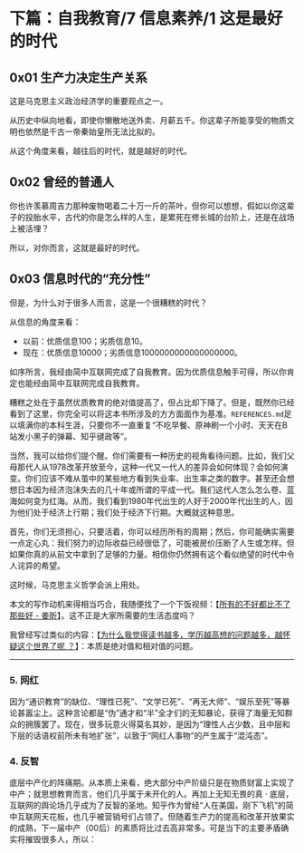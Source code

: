 # 下篇：自我教育/7 信息素养/1 这是最好的时代

## 0x01 生产力决定生产关系

这是马克思主义政治经济学的重要观点之一。

从历史中纵向地看，即使你懒散地送外卖、月薪五千。你这辈子所能享受的物质文明也依然是千古一帝秦始皇所无法比拟的。

从这个角度来看，越往后的时代，就是越好的时代。

## 0x02 曾经的普通人

你也许羡慕周吉力那种废物喝着二十万一斤的茶叶，但你可以想想，假如以你这辈子的投胎水平，古代的你是怎么样的人生，是累死在修长城的台阶上，还是在战场上被活埋？

所以，对你而言，这就是最好的时代。

## 0x03 信息时代的“充分性”

但是，为什么对于很多人而言，这是一个很糟糕的时代？

从信息的角度来看：

- 以前：优质信息100；劣质信息10。
- 现在：优质信息10000；劣质信息1000000000000000000。

如序所言，我经由简中互联网完成了自我教育。因为优质信息触手可得，所以你肯定也能经由简中互联网完成自我教育。

糟糕之处在于虽然优质教育的绝对值提高了，但占比却下降了。但是，既然你已经看到了这里，你完全可以将这本书所涉及的方方面面作为基准。`REFERENCES.md`足以填满你的本科生涯，只要你不一直重复“不吃早餐、原神刷一个小时、天天在B站发小黑子的弹幕、知乎键政等”。

当然，我可以给你们提个醒。你们需要有一种历史的视角看待问题。比如，我们父母那代人从1978改革开放至今，这种一代又一代人的差异会如何体现？会如何演变。你们应该不难从茧中的某些地方看到失业率、出生率之类的数字。甚至还会想想日本因为经济泡沫失去的几十年或所谓的平成一代。我们这代人怎么怎么卷、蓝海如何变为红海。从而，我们看到1980年代出生的人好于2000年代出生的人，因为他们处于经济上行期；我们处于经济下行期。大概就这种意思。

首先，你们无须担心，只要活着，你可以经历所有的周期；然后，你可能确实需要一点定心丸：我们努力的边际收益已经很低了，可能被房价压断了人生或怎样。但如果你真的从前文中拿到了足够的力量。相信你仍然拥有这个看似绝望的时代中令人诧异的希望。

这时候，马克思主义哲学会派上用处。

本文的写作动机来得相当巧合，我随便找了一个下饭视频：【[所有的不好都比不了那些好 - 姜昕](https://yixi.tv/#/speech/detail?id=1109)】。这不正是大家所需要的生活态度吗？

我曾经写过类似的内容：【[为什么我觉得读书越多，学历越高想的问题越多，越怀疑这个世界了呢 ？](https://www.zhihu.com/question/531832253/answer/2476071021)】：本质是绝对值和相对值的问题。

-------------------------------------

### 5. 网红

因为“通识教育”的缺位、“理性已死”、“文学已死”、“再无大师”、“娱乐至死”等暴论甚嚣尘上。这种言论都是“伪”通才和“半”全才们的无知暴论，获得了海量无知群众的拥簇罢了。现在，很多玩意火得莫名其妙，是因为“理性人占少数，且中层和下层的话语权前所未有地扩张”，以致于“网红人事物”的产生属于“混沌态”。

### 4. 反智

底层中产化的阵痛期。从本质上来看，绝大部分中产阶级只是在物质财富上实现了中产；就思想教育而言，他们几乎属于未开化的人。再加上无知无畏的真 · 底层，互联网的舆论场几乎成为了反智的圣地。知乎作为曾经“人在美国，刚下飞机”的简中互联网天花板，也几乎被营销号们占领了。但随着生产力的提高和改革开放果实的成熟，下一届中产（00后）的素质将比过去高非常多。可是当下的主要矛盾确实将摧毁很多人，所以：
